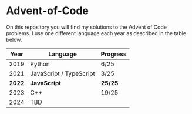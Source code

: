 # Advent-of-Code

On this repository you will find my solutions to the Advent of Code problems.
I use one different language each year as described in the table below.

| Year     | Language                | Progress  |
| -------- | ----------------------- | --------- |
| 2019     | Python                  | 6/25      |
| 2021     | JavaScript / TypeScript | 3/25      |
| **2022** | **JavaScript**          | **25/25** |
| 2023     | C++                     | 19/25     |
| 2024     | TBD                     |           |
